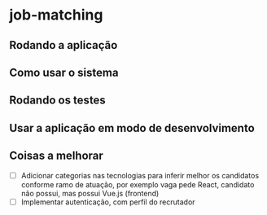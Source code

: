 # job-matching

## Rodando a aplicação

## Como usar o sistema

## Rodando os testes

## Usar a aplicação em modo de desenvolvimento

## Coisas a melhorar

- [ ] Adicionar categorias nas tecnologias para inferir melhor os candidatos conforme ramo de atuação, por exemplo vaga pede React, candidato não possui, mas possui Vue.js (frontend)
- [ ] Implementar autenticação, com perfil do recrutador
